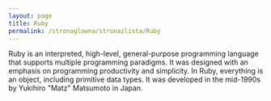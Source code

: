 ```yaml
---
layout: page
title: Ruby
permalink: /stronaglowna/stronazlista/Ruby
---
```

Ruby is an interpreted, high-level, general-purpose programming language that supports multiple programming paradigms. It was designed with an emphasis on programming productivity and simplicity. In Ruby, everything is an object, including primitive data types. It was developed in the mid-1990s by Yukihiro "Matz" Matsumoto in Japan.